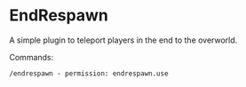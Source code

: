 # EndRespawn
A simple plugin to teleport players in the end to the overworld.

Commands:
```
/endrespawn - permission: endrespawn.use
```
